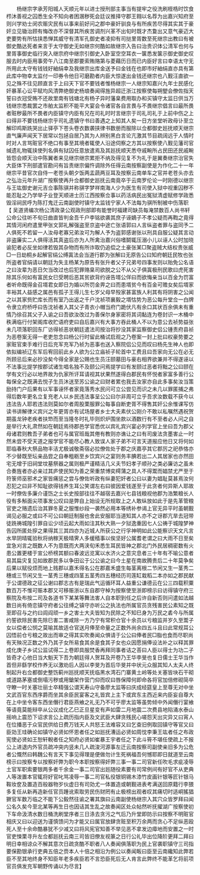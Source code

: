 <!-- { "loadSidebar": true } -->
　　杨继宗字承芳阳城人天顺元年以进士授刑部主事当有提牢之役洗刷桎梏时饮食栉沐善视之囚悉生全不知向者困溷秽死会廷议推择守郡王翱以名荐为出嘉兴知府至则兴学劝士闵农赈灾民有以事来前好问之郡中豪奸驯良与有所疾苦尽得其实其于豪奸立见锄治顾有悔改亦不深督其所疾苦调剂兴革不出旬时既才杰敻出又意气豪迈大吏要势有所怙挟悉惮其威守有清军孔御史者凌抑有司挞里胥数至死继宗出教曰有被御史酷达死者来言于太守御史无如继宗何酷如故继宗入告曰治贵识体公清军也何与里胥事御史临行突入继宗府中继宗引御史入卧室空空耳衣一箧悉发箧示御史御史叹服去时内臣用事旁午八江南至郡要索贿赂第与菱藉历日而已内臣好言曰幸语太守无所用此太守有钱钱好紬绢幸及我继宗出库金送予曰金钱在也即市好紬绢直亦具有第此库中物幸太监付一印券令他日可磨勘者内臣大惊遂出金钱还继宗也八觐汪直欲一见之殊不往见顾直言于上曰天下官不要钱者惟杨继宗一人继宗知嘉兴九年士民感化奸暴革心讼平赋均风清弊绝御史杨琅奏闻得旌异超迁浙江按察使每朔朢会僚佐指天誓曰衣冠受贿不还故里南有钱塘北有杨子异时藩臬费用取办和买镇守太监日供当万钱继宗悉裁罢之市舶太监积不能平大宴会令诸官各自言畏与不畏继宗倡言曰最所畏者赃秽最所不畏者内臣镇守内臣有兄在司礼时时言继宗于司礼司礼于上前中伤之上曰得非不要钱杨继宗乎司礼遗镇守书曰善遇之上知其人矣一日方坐堂听政母讣至立解印鸡斯跣哭出止驿亭下苍头卷衣数袭挟律书数册而服除以佥都御史廵抚顺天继宗直气廉声闻天下居常以包拯自居乃其为人辨别黑白言论亢激其节目疏阔远于人情时时对人言骂赃官不绝口有事至其境者辄使人沿途伺察之方其以按察使八觐见藩司官缄遗礼物辄挟使列名俱有狱囚任意放遣焉及其廵抚顺天悉夺戚畹所占民田还民戚畹皆怨会顺天治中陈翼者来见继宗继宗累拒不纳及得见复不为礼于是翼奏继宗治官失大臣体下刑部遣官勘问有旨责继宗偏忤调除外任得云南按察副使是为作化二十一年继宗平昔官次自侍一老苍头朝夕饭两盂蔬两豆耳及按察云南单车之官并老苍头亦去之弘治元年升湖广按察使再升佥都御史廵抚云南竟卒于云南罗伦论一时刚德以继宗与王竑御史谢元吉佥事陈骐并称骐字梦祥南海人少为医生有司使入狱中视重囚秽不能忍耻之乃学举子业登天顺进士历江西按察佥事以药活病民出冤狱清虚赋修学政悉毁淫祠民呼为陈打鬼迁云南副使时镇守太监钱宁家人不法每为骐所制被中伤落职 【 吴道贤编次杨公清政录公观政刑部即有能誉时福建司缺员每淹禁数百人尚书轩公命公往听不旬日曲直皆判金吾千户李铭欲袭其庶子诬嫡子不孝公疑而再鞫之竟得其情河闲府遣里甲张文郭礼解强盗至京盗中途亡张语郭曰人言纵盗者罪与盗同予二人俱死不若留一人汝母老寡兄弟汝可为解人予为盗郭感谢张以刑具自服公疑其言动非盗廉实二人俱得活其真盗后亦为人所禽治嘉兴俗嗜鬬辄压溺小儿以诬人公时加晓谕犯者必反坐如律若毁其杂物而有所诈取仍追偿之土豪张某□聚盗贼大结权贵张威□一日劫桐乡起解官绢公缚寘法会当道行郡为张解曰无原告公曰知府朝廷民牧也张所盗者官绢请以朝廷为失主杨某为原告有张升者父子兄弟号四事发则以贻免公名语之曰汝辈为恶日欠当改过也后犯罪赂臬司欲脱之公不从父子俱寘极刑民歌曰虎死害除其乐何如有富民女巳受聘后恶其贫欲背约诬告壻公佯曰而欲悔亲当以百金为罚富者听命既得金召壻君女即日为婚以所罚金畀之曰而患壻贫今有百金可赡女矣后壻家丰裕其人益感之属邑有孤子王得儿生七岁父母早殁家甚富族人利其有将阴害之公闻之以其家赀贮库长而有室乃出返之千户沈祯项襄毅之壻怙势为恶公每升堂佥一白牌令隶立府桥呼曰告沈祯者入其父子青衣小帽当府门跪伏凡有余口其状百余俱未有重情乃徐召其父子入谕之曰吾欲汝改过为善保尔身家密将其词黏连为卷封识一木桶中秩满临行付架阁库收贮语府吏曰自后嘉兴有大事方吞此桶人不以为意公去祯势益张未几项落职回东厂访得祯恶状朝廷遣法司按治将抄没其家监察御史侣公锺责府县祯为恶卷案无得一老吏忽念曰杨公行时留此桶试启观之乃卷案一封上批曰权豪势要之家赃官束手难行日后充军充军乃祯为恶事也送入察院侣公见而叹曰杨先生神人也即依拟编祯辽东军后宥回前此乡人欲为公立庙祯子轮首中工费且曰吾家向无公在必无所顾忌后来必抄没矣今得全家是公赐也生员汪颐墓田与豪右相界欲兼并不得遂诬以不法事比提学按郡试诸生唱名独不及颐公问焉提学曰有发颐过恶者将黜之公曰颐在学有文行必以地界故为仇家所讦耳请视其状果然遂得白郡民有怀悦者家富多善行公每保全之既满去悦子生员沐送至苏公谕之曰财者累也我去汝家亦自此多事矣汝当策励持门户后果有以军事诬怀者家竟落秀水民问可立公尝见而识之未几以罪匿捕之弗得后数年更名立复充老人以乡民违法事呈公公曰尔非周可立乎吾求汝数载不获今以违法告人耶若违法则莫如尔者周股栗服罪公每事自断吏胥不得售其奸公余惟课写仿读书讲解律义宾兴之年更胥亦有试场屋者乡士大夫素伏公刚介不敢以私嘱然遇祝贺期虽龙钟老疾者扶笻而至当隆冬时礼毕则炽炉围坐款以酒数行有不至者必人问之自是举行大礼肃然如在朝廷焉待郡邑学官悉优以宾礼宾兴宴必列学官上坐曰吾为郡父母诸君则教吾子弟者也可与属官班哉其倦有教则亦谯让之曰有司废法贪墨害止一时然未尝不受天道之报学官不能尽心教人致误人家子弟不可言天道报应他日又将何如耶临春秋大祭品物丰洁尤极诚敬斋宿必拉僚佐处于郡之庆嘉亭其它郡厉之祀恭恪亦不少替既至坛亲品尝之自奉粗粝至乡饮宾兴之宴则务丰腆若出二人其居家也亦然田宅无增于旧祠堂坟墓祭器之属则极严谨精洁几义夫节妇孝子顺孙之类必廉访之虽未合奏旌者亦必亲过其庐使民知为善之荣重禁博奕樗蒲之具人不得鬻而娼禁尤严至于符箓师巫邪术之家皆痛惩之尝与僚佐听政有纵妻犯奸者公曰以妻为娼耻莫甚焉汝何忍犯之曰非不知耻欲得钱养生耳公笑谓左右曰彼因爱钱遂至于此贪者何异斯人耶故一时僚佐多廉介谨饬之士长史按部往往不越宿去嘉兴七县钱粮视他郡为浩繁粮长人役有多斛面尖项事发公叹曰是弊自上始设无所规取上之人敢纵放如此于是先革管粮官吏之赂遗后治其罪冬夏之服惟纱段一袭然必用本等绣补参谒上官无异平时虽朝觐谒见必服之或曰不可公曰朝廷制服也舍此安服耶当道知其人亦不之讶郡亢旱去冠带徒跣祷城隍引罪自讼少顷云起大雨如注其秋大熟一夕狱逸重因七人公祷于城隍梦神告囚所匿处摉之果得其三其四亦为近城人所获公之行孚神明如此公能察识天文凡言水旱阴晴辄验秋将纳稼天极晴霁人多缓穑事以俟坚好公属耆老谓之曰大雨不日至矣宜急刈言之既数人不为意既而大两浃旬禾悉生耳民皆神之郡北门外民居稠密数有火患公置更楼于宣公桥榜其额曰春波远览寓以水济火之意灾息者三十年有不喻公意者易其扁灾复见如故郡民多以争田讼于公公谕之曰今土星在南故腾贵后二十年莫争矣后果以赋役烦而地上贱郡以嘉禾得名公在郡嘉禾盛生每茎离根二节闲又生一茎秀二穗或三节闲又生一茎秀三穗或四茎五茎秀四五穗经历司莲缸栽稻二本亦如之郡民献于公谓德政之征公谢曰郡志古有是瑞此气运循环耳人益重公谦德云在公三四载积粟数百万不惟可赈本郡又可移赈浙以东自郡守棹为按察使至浙即榜示曰访得镇守府三察院及布按二司及各道书下某某等舞法害人自本职到任之后许自新否则问遣如法越数日尚有倚恋镇守府者公往缚之镇守亦听公之执法也所属官员贪残害民公素知之既至即召与之约曰闾阎顽一乡之害士大夫皆知为民除之不知巳身为万民之砉今与所属约誓欲除民害先除巳害二害咸除一方乃宁有常积仓官十余员以亏粮监并岁久至鬻子女以偿者公悯之莫喻其故适仓官送月俸至命量之正数外尚余四五斗且曰此常规耳公囚悟前仓亏粮之故出而审之得其实吹奏闻众惧请于公公曰俸者民□脂也食而尽职尚有天殃况正数之外乃其子女所易食其余是食其子女也众因愿捐俸设法补之以释其罪成化庚子乡试公监试得二上卷即具服焚香再拜同事者诘之荅曰人臣以得士为功二子皆奇才心他日当大魁天下吾为朝廷得人贺耳及开卷乃王华李旻也复日儒士王华当作首但非繇学校作养无以激劝后人因以李旻为首后华旻并中状元众服其知人太夫人终制起升右佥都御史整饬蓟州廵抚顺天抚临黑水湾石门寨黄土岭等处关塞皆块石干砌或道路茅塞或倒塌污秽或用鎗架作营门仰而叹曰唇保障何即命各将官加倍修砌简卒守瞭一时关塞壮丽士卒精强公谓天寿山守备廖太监等曰庆成经筵皇上至尊无对中坐文武百官东西序爵而坐其余臣民宴客之礼皆宾上主下或宾东主西近来内臣妄自尊大在上中坐令客东西坐僭行君臣燕飨之礼无乃不可乎廖太监等虽势倾中外闻僭行宴飨等语竟莫能辩卒从公议成化乙巳正旦星变有声如雷二月地震二次费县地陷涌水泰山摇响上震恐下诏求言公上疏历指内臣及文武臣大肆贪残民心嗟怨天出灾异又曰宵人在位播恶于众官民供给日费万钱天人共怒王法难容又曰乞查旧例取回镇守等官又曰臣効王珪确论如镇守必贤如怀恩者任之如廵抚漕运必贤如周忱李秉王竑者任之布政宪使必贤如王恕轩輗者任之知府必贤如崔暴王宇者任之下此斗筲不堪任使疏上不报公上进退内外官员疏冲突内竖未几人疏浚河源事左迁云南按察司副使亲旧多为公危者公慨然曰韩魏公有言天下事见得理是便做勿计生死祸福吾何憾耶即日就道至云南榜示曰按察专以按察奸弊为职今本职按察得奸弊三事一事二司官新任吹毛求疵凌辱土官军职索要银两多者千余金一事二司官出廵随役素要有司常例间有好官不从吏典人等泼置本官辄将好官叱骂凌辱一事二司官私役银铜锡木漆竹皮画针银等匠针银马鞍妆奁及置造百般器物岁伙虚日有司効尤一体置造或朝觐进表考满送回原籍行李猥多复任从新再造新任官员踵讹索取劳民伤财罔有止极榜出观者叹其痛切时适峒猺猖獗官军数万临之不能下公毅然往谕之署其旗曰云南副使杨继宗入其穴众皆罗拜曰闻公名久矣今至北某等再生日也因诘其生乱之故奏闻区处众帖然听抚擢湖广按察使初下车命汲清水数日桶洗刷堂序者三日涤去贪污之气后乃升堂即防示曰按察不明赃官相庆又曰以迎送为谨慎馈问为才能又曰属官放肆贪赃至积万余两而贪心不足纵恶殴死人至十余命酷暴犹不少减又曰将风宪官知善不举见恶不拿发边瘴地而安置之一时官吏悚栗寻升左佥都廵抚云南三司皆旧僚友视篆之日行公礼毕出位降阶更拜二拜曰明日幸相谅众不解其意次日疏贪酷不职者八人奏闻俱落职为民上官袭职镇守三司指要保勘银承行吏典五倍之赍本人十倍之相沿为例公以奏闻畈曰臣至云南纔知此弊若臣不至其地终身不知臣年老多疾臣若不言恐臣死后无人肯言此弊终不能革乞将前项官员俱发充军朝野传诵以为尽言】 

